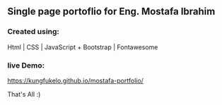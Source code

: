 ## Single page portoflio for Eng. Mostafa Ibrahim 

### Created using:
Html | CSS | JavaScript + Bootstrap | Fontawesome 

### live Demo:
https://kungfukelo.github.io/mostafa-portfolio/


That's All :)
